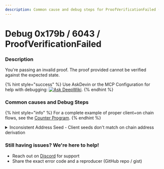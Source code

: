 ```yaml
---
description: Common cause and debug steps for ProofVerificationFailed (0x179B / 6043)
---
```


# Debug 0x179b / 6043 / ProofVerificationFailed

### Description

You're passing an invalid proof. The proof provided cannot be verified against the expected state.

{% hint style="success" %}
Use AskDevin or the MCP Configuration for help with debugging: <a href="https://deepwiki.com/Lightprotocol/light-protocol"><img src="https://deepwiki.com/badge.svg" alt="Ask DeepWiki"></a>.
{% endhint %}

### **Common causes and Debug Steps**

{% hint style="info" %}
For a complete example of proper client+on chain flows, see the [Counter Program](https://github.com/Lightprotocol/program-examples/blob/main/counter/anchor/programs/counter/src/lib.rs#L26).
{% endhint %}

<details>

<summary>Inconsistent Address Seed - Client seeds don't match on chain address derivation</summary>

Compare client vs on chain seeds/addresses. Both should be identical.

```typescript
// Client - log seeds/address used to request proof
console.log("Client seeds:", seeds, "address:", address);
```

```rust
// Onchain - log seeds/address
msg!("Program seeds: {:?}, address: {:?}", seeds, address);
```

</details>

### **Still having issues?** We're here to help!

* Reach out on [Discord](https://discord.com/invite/CYvjBgzRFP) for support
* Share the exact error code and a reproducer (GitHub repo / gist)

